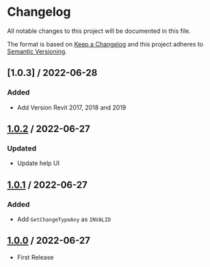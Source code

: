 # Changelog
All notable changes to this project will be documented in this file.

The format is based on [Keep a Changelog](http://keepachangelog.com/en/1.0.0/)
and this project adheres to [Semantic Versioning](http://semver.org/spec/v2.0.0.html).

## [1.0.3] / 2022-06-28
### Added
- Add Version Revit 2017, 2018 and 2019 

## [1.0.2] / 2022-06-27
### Updated
- Update help UI

## [1.0.1] / 2022-06-27
### Added
- Add `GetChangeTypeAny` as `INVALID`

## [1.0.0] / 2022-06-27
- First Release

[vNext]: ../../compare/1.0.0...HEAD
[1.0.2]: ../../compare/1.0.1...1.0.2
[1.0.1]: ../../compare/1.0.0...1.0.1
[1.0.0]: ../../compare/1.0.0